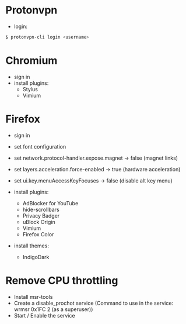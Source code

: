 # Protonvpn
- login: 
```sh
$ protonvpn-cli login <username>
```

# Chromium
- sign in
- install plugins:
  * Stylus
  * Vimium

# Firefox
- sign in
- set font configuration
- set network.protocol-handler.expose.magnet -> false (magnet links)
- set layers.acceleration.force-enabled -> true (hardware acceleration)
- set ui.key.menuAccessKeyFocuses -> false (disable alt key menu)
- install plugins:
  * AdBlocker for YouTube
  * hide-scrollbars
  * Privacy Badger
  * uBlock Origin
  * Vimium
  * Firefox Color

- install themes:
  * IndigoDark

# Remove CPU throttling
- Install msr-tools
- Create a disable_prochot service (Command to use in the service: wrmsr 0x1FC 2 (as a superuser))
- Start / Enable the service
